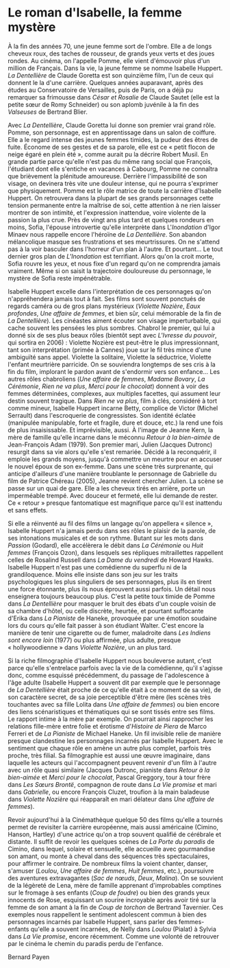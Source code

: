 # Le roman d'Isabelle, la femme mystère

À la fin des années 70, une jeune femme sort de l'ombre. Elle a de longs cheveux roux, des taches de rousseur, de grands yeux verts et des joues rondes. Au cinéma, on l'appelle Pomme, elle vient d'émouvoir plus d'un million de Français. Dans la vie, la jeune femme se nomme Isabelle Huppert. *La Dentellière* de Claude Goretta est son quinzième film, l'un de ceux qui donnent le la d'une carrière. Quelques années auparavant, après des études au Conservatoire de Versailles, puis de Paris, on a déjà pu remarquer sa frimousse dans *César et Rosalie* de Claude Sautet (elle est la petite sœur de Romy Schneider) ou son aplomb juvénile à la fin des *Valseuses* de Bertrand Blier.

Avec *La Dentellière*, Claude Goretta lui donne son premier vrai grand rôle. Pomme, son personnage, est en apprentissage dans un salon de coiffure. Elle a le regard intense des jeunes femmes timides, la pudeur des êtres de fuite. Économe de ses gestes et de sa parole, elle est ce «&nbsp;petit flocon de neige égaré en plein été&nbsp;», comme aurait pu la décrire Robert Musil. En grande partie parce qu'elle n'est pas du même rang social que François, l'étudiant dont elle s'entiche en vacances à Cabourg, Pomme ne connaîtra que brièvement la plénitude amoureuse. Derrière l'impassibilité de son visage, on devinera très vite une douleur intense, qui ne pourra s'exprimer que physiquement. Pomme est le rôle matrice de toute la carrière d'Isabelle Huppert. On retrouvera dans la plupart de ses grands personnages cette tension permanente entre la maîtrise de soi, cette attention à ne rien laisser montrer de son intimité, et l'expression inattendue, voire violente de la passion la plus crue. Près de vingt ans plus tard et quelques rondeurs en moins, Sofia, l'épouse introvertie qu'elle interprète dans L'*Inondation* d'Igor Minaev nous rappelle encore l'héroïne de *La Dentellière*. Son abandon mélancolique masque ses frustrations et ses meurtrissures. On ne s'attend pas à la voir basculer dans l'horreur d'un plan à l'autre. Et pourtant... Le tout dernier gros plan de *L'Inondation* est terrifiant. Alors qu'on la croit morte, Sofia rouvre les yeux, et nous fixe d'un regard qu'on ne comprendra jamais vraiment. Même si on saisit la trajectoire douloureuse du personnage, le mystère de Sofia reste impénétrable.

Isabelle Huppert excelle dans l'interprétation de ces personnages qu'on n'appréhendera jamais tout à fait. Ses films sont souvent ponctués de regards caméra ou de gros plans mystérieux (*Violette Nozière*, *Eaux profondes*, *Une affaire de femmes*, et bien sûr, celui mémorable de la fin de *La Dentellière*). Les cinéastes aiment écouter son visage imperturbable, qui cache souvent les pensées les plus sombres. Chabrol le premier, qui lui a donné six de ses plus beaux rôles (bientôt sept avec *L'Ivresse du pouvoir*, qui sortira en 2006)&nbsp;: Violette Nozière est peut-être le plus impressionnant, tant son interprétation (primée à Cannes) joue sur le fil très mince d'une ambiguïté sans appel. Violette la solitaire, Violette la séductrice, Violette l'enfant meurtrière parricide. On se souviendra longtemps de ses cris à la fin du film, implorant le pardon avant de s'endormir vers son enfance... Les autres rôles chabroliens (*Une affaire de femmes*, *Madame Bovary*, *La Cérémonie*, *Rien ne va plus*, *Merci pour le chocolat*) donnent à voir des femmes déterminées, complexes, aux multiples facettes, qui assument leur destin souvent tragique. Dans *Rien ne va plus*, film à clés, considéré à tort comme mineur, Isabelle Huppert incarne Betty, complice de Victor (Michel Serrault) dans l'escroquerie de congressistes. Son identité éclatée (manipulée manipulable, forte et fragile, dure et douce, etc.) la rend une fois de plus insaisissable. Et imprévisible, aussi. À l'image de Jeanne Kern, la mère de famille qu'elle incarne dans le méconnu *Retour à la bien-aimée* de Jean-François Adam (1979). Son premier mari, Julien (Jacques Dutronc) resurgit dans sa vie alors qu'elle s'est remariée. Décidé à la reconquérir, il emploie les grands moyens, jusqu'à commettre un meurtre pour en accuser le nouvel époux de son ex-femme. Dans une scène très surprenante, qui anticipe d'ailleurs d'une manière troublante le personnage de Gabrielle du film de Patrice Chéreau (2005), Jeanne revient chercher Julien. La scène se passe sur un quai de gare. Elle a les cheveux tirés en arrière, porte un imperméable trempé. Avec douceur et fermeté, elle lui demande de rester. Ce «&nbsp;retour&nbsp;» presque fantomatique est magnifique parce qu'il est inattendu et sans effets.

Si elle a réinventé au fil des films un langage qu'on appellera «&nbsp;silence&nbsp;», Isabelle Huppert n'a jamais perdu dans ses rôles le plaisir de la parole, de ses intonations musicales et de son rythme. Butant sur les mots dans *Passion* (Godard), elle accélèrera le débit dans *La Cérémonie* ou *Huit femmes* (François Ozon), dans lesquels ses répliques mitraillettes rappellent celles de Rosalind Russell dans *La Dame du vendredi* de Howard Hawks. Isabelle Huppert n'est pas une comédienne du superflu ni de la grandiloquence. Moins elle insiste dans son jeu sur les traits psychologiques les plus singuliers de ses personnages, plus ils en tirent une force étonnante, plus ils nous éprouvent aussi parfois. Un détail nous enseignera toujours beaucoup plus. C'est la petite toux timide de Pomme dans *La Dentellière* pour masquer le bruit des ébats d'un couple voisin de sa chambre d'hôtel, ou celle discrète, heurtée, et pourtant suffocante d'Erika dans *La Pianiste* de Haneke, provoquée par une émotion soudaine lors du cours qu'elle fait passer à son étudiant Walter. C'est encore la manière de tenir une cigarette ou de fumer, maladroite dans *Les Indiens sont encore loin* (1977) ou plus affirmée, plus adulte, presque «&nbsp;hollywoodienne&nbsp;» dans *Violette Nozière*, un an plus tard.

Si la riche filmographie d'Isabelle Huppert nous bouleverse autant, c'est parce qu'elle s'entrelace parfois avec la vie de la comédienne, qu'il s'agisse donc, comme esquissé précédemment, du passage de l'adolescence à l'âge adulte (Isabelle Huppert a souvent dit par exemple que le personnage de *La Dentellière* était proche de ce qu'elle était à ce moment de sa vie), de son caractère secret, de sa joie perceptible d'être mère (les scènes très touchantes avec sa fille Lolita dans *Une affaire de femmes*) ou bien encore des liens scénaristiques et thématiques qui se sont tissés entre ses films. Le rapport intime à la mère par exemple. On pourrait ainsi rapprocher les relations fille-mère entre folie et érotisme d'*Histoire de Piera* de Marco Ferreri et de *La Pianiste* de Michael Haneke. Un fil invisible relie de manière presque clandestine les personnages incarnés par Isabelle Huppert. Avec le sentiment que chaque rôle en amène un autre plus complet, parfois très proche, très filial. Sa filmographie est aussi une œuvre imaginaire, dans laquelle les acteurs qui l'accompagnent peuvent revenir d'un film à l'autre avec un rôle quasi similaire (Jacques Dutronc, pianiste dans *Retour à la bien-aimée* et *Merci pour le chocolat*, Pascal Greggory, tour à tour frère dans *Les Sœurs Brontë*, compagnon de route dans *La Vie promise* et mari dans *Gabrielle*, ou encore François Cluzet, troufion à la main baladeuse dans *Violette Nozière* qui réapparaît en mari délateur dans *Une affaire de femmes*).

Revoir aujourd'hui à la Cinémathèque quelque 50 des films qu'elle a tournés permet de revisiter la carrière européenne, mais aussi américaine (Cimino, Hanson, Hartley) d'une actrice qu'on a trop souvent qualifié de cérébrale et distante. Il suffit de revoir les quelques scènes de *La Porte du paradis* de Cimino, dans lequel, solaire et sensuelle, elle accueille avec gourmandise son amant, ou monte à cheval dans des séquences très spectaculaires, pour affirmer le contraire. De nombreux films la voient chanter, danser, s'amuser (*Loulou*, *Une affaire de femmes*, *Huit femmes*, etc.), poursuivre des aventures extravagantes (*Sac de nœuds*, *Deux*, *Malina*). On se souvient de la légèreté de Lena, mère de famille apprenant d'improbables comptines sur le fromage à ses enfants (*Coup de foudre*) ou bien des grands yeux innocents de Rose, esquissant un sourire incroyable après avoir tiré sur la femme de son amant à la fin de *Coup de torchon* de Bertrand Tavernier. Ces exemples nous rappellent le sentiment adolescent commun à bien des personnages incarnés par Isabelle Huppert, sans parler des femmes-enfants qu'elle a souvent incarnées, de Nelly dans *Loulou* (Pialat) à Sylvia dans *La Vie promise*, encore récemment. Comme une volonté de retrouver par le cinéma le chemin du paradis perdu de l'enfance.

Bernard Payen